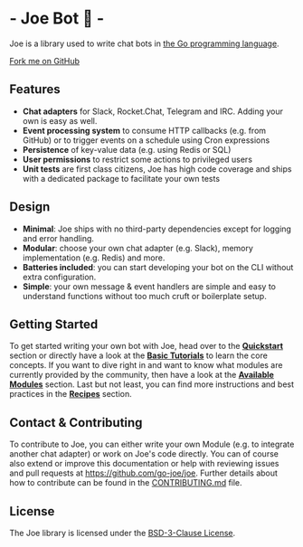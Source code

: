 # - Joe Bot :robot: -

Joe is a library used to write chat bots in [the Go programming language][go].

<a id="fork-me-on-github" href="https://github.com/go-joe/joe">Fork me on GitHub</a>

## Features

- **Chat adapters** for <i class='fab fa-slack fa-fw'></i> Slack, <i class='fab fa-rocketchat fa-fw'></i> Rocket.Chat, <i class='fab fa-telegram fa-fw'></i> Telegram and <i class='fas fa-hashtag fa-fw'></i> IRC. Adding your own is easy as well.  
- **Event processing system** to consume HTTP callbacks (e.g. from GitHub) or to trigger events on a schedule using Cron expressions
- **Persistence** of key-value data (e.g. using Redis or SQL)
- **User permissions** to restrict some actions to privileged users
- **Unit tests** are first class citizens, Joe has high code coverage and ships with a dedicated package to facilitate your own tests

## Design

- **Minimal**: Joe ships with no third-party dependencies except for logging and error handling.
- **Modular**: choose your own chat adapter (e.g. Slack), memory implementation (e.g. Redis) and more.
- **Batteries included**: you can start developing your bot on the CLI without extra configuration.
- **Simple**: your own message & event handlers are simple and easy to understand functions without too much cruft or boilerplate setup.  

## Getting Started

To get started writing your own bot with Joe, head over to the
[**Quickstart**](/quick) section or directly have a look at the
[**Basic Tutorials**](/basic) to learn the core concepts.
If you want to dive right in and want to know what modules are currently provided
by the community, then have a look at the [**Available Modules**](/modules) section.
Last but not least, you can find more instructions and best practices in the [**Recipes**](/recipes) section. 

## Contact & Contributing

To contribute to Joe, you can either write your own Module (e.g. to integrate
another chat adapter) or work on Joe's code directly. You can of course also
extend or improve this documentation or help with reviewing issues and pull
requests at https://github.com/go-joe/joe. Further details about how to
contribute can be found in the [CONTRIBUTING.md][contributing] file.

## License

The Joe library is licensed under the [BSD-3-Clause License][license].

[go]: https://golang.org
[hubot]: https://hubot.github.com/
[license]: https://github.com/go-joe/joe/blob/master/LICENSE
[contributing]: https://github.com/go-joe/joe/blob/master/CONTRIBUTING.md

